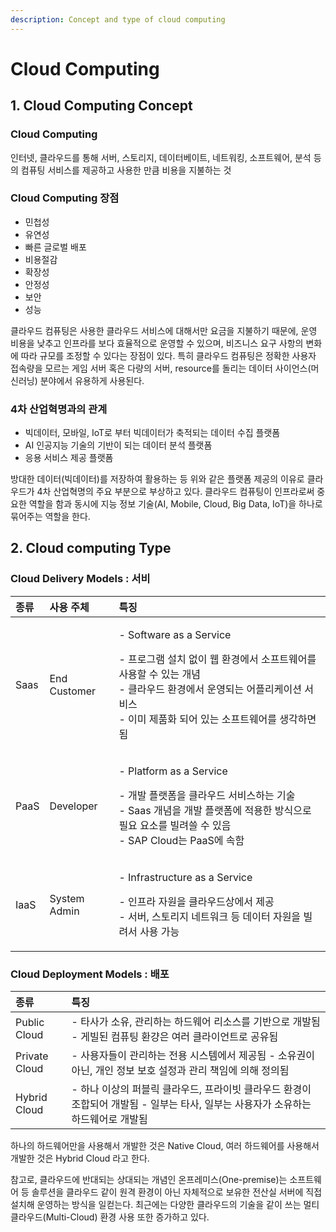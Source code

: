 ```yaml
---
description: Concept and type of cloud computing
---
```


# Cloud Computing

## 1. Cloud Computing Concept

### Cloud Computing

인터넷, 클라우드를 통해 서버, 스토리지, 데이터베이트, 네트워킹, 소프트웨어, 분석 등의 컴퓨팅 서비스를 제공하고 사용한 만큼 비용을 지불하는 것

### Cloud Computing 장점 

* 민첩성
* 유연성
* 빠른 글로벌 배포
* 비용절감
* 확장성
* 안정성
* 보안
* 성능

클라우드 컴퓨팅은 사용한 클라우드 서비스에 대해서만 요금을 지불하기 때문에, 운영 비용을 낮추고 인프라를 보다 효율적으로 운영할 수 있으며, 비즈니스 요구 사항의 변화에 따라 규모를 조정할 수 있다는 장점이 있다. 특히 클라우드 컴퓨팅은 정확한 사용자 접속량을 모르는 게임 서버 혹은 다량의 서버, resource를 돌리는 데이터 사이언스\(머신러닝\) 분야에서 유용하게 사용된다. 

### 4차 산업혁명과의 관계

* 빅데이터, 모바일, IoT로 부터 빅데이터가 축적되는 데이터 수집 플랫폼
* AI 인공지능 기술의 기반이 되는 데이터 분석 플랫폼
* 응용 서비스 제공 플랫폼

방대한 데이터\(빅데이터\)를 저장하여 활용하는 등 위와 같은 플랫폼 제공의 이유로 클라우드가 4차 산업혁명의 주요 부분으로 부상하고 있다. 클라우드 컴퓨팅이 인프라로써 중요한 역할을 함과 동시에 지능 정보 기술\(AI, Mobile, Cloud, Big Data, IoT\)을 하나로 묶어주는 역할을 한다. 



## 2. Cloud computing Type

### Cloud Delivery Models : 서비

<table>
  <thead>
    <tr>
      <th style="text-align:left">&#xC885;&#xB958;</th>
      <th style="text-align:left">&#xC0AC;&#xC6A9; &#xC8FC;&#xCCB4;</th>
      <th style="text-align:left">&#xD2B9;&#xC9D5;</th>
    </tr>
  </thead>
  <tbody>
    <tr>
      <td style="text-align:left">Saas</td>
      <td style="text-align:left">End Customer</td>
      <td style="text-align:left">
        <p>- Software as a Service</p>
        <p>- &#xD504;&#xB85C;&#xADF8;&#xB7A8; &#xC124;&#xCE58; &#xC5C6;&#xC774; &#xC6F9;
          &#xD658;&#xACBD;&#xC5D0;&#xC11C; &#xC18C;&#xD504;&#xD2B8;&#xC6E8;&#xC5B4;&#xB97C;
          &#xC0AC;&#xC6A9;&#xD560; &#xC218; &#xC788;&#xB294; &#xAC1C;&#xB150;
          <br
          />- &#xD074;&#xB77C;&#xC6B0;&#xB4DC; &#xD658;&#xACBD;&#xC5D0;&#xC11C; &#xC6B4;&#xC601;&#xB418;&#xB294;
          &#xC5B4;&#xD50C;&#xB9AC;&#xCF00;&#xC774;&#xC158; &#xC11C;&#xBE44;&#xC2A4;
          <br
          />- &#xC774;&#xBBF8; &#xC81C;&#xD488;&#xD654; &#xB418;&#xC5B4; &#xC788;&#xB294;
          &#xC18C;&#xD504;&#xD2B8;&#xC6E8;&#xC5B4;&#xB97C; &#xC0DD;&#xAC01;&#xD558;&#xBA74;
          &#xB428;</p>
      </td>
    </tr>
    <tr>
      <td style="text-align:left">PaaS</td>
      <td style="text-align:left">Developer</td>
      <td style="text-align:left">
        <p>- Platform as a Service</p>
        <p>- &#xAC1C;&#xBC1C; &#xD50C;&#xB7AB;&#xD3FC;&#xC744; &#xD074;&#xB77C;&#xC6B0;&#xB4DC;
          &#xC11C;&#xBE44;&#xC2A4;&#xD558;&#xB294; &#xAE30;&#xC220;
          <br />- Saas &#xAC1C;&#xB150;&#xC744; &#xAC1C;&#xBC1C; &#xD50C;&#xB7AB;&#xD3FC;&#xC5D0;
          &#xC801;&#xC6A9;&#xD55C; &#xBC29;&#xC2DD;&#xC73C;&#xB85C; &#xD544;&#xC694;
          &#xC694;&#xC18C;&#xB97C; &#xBE4C;&#xB824;&#xC4F8; &#xC218; &#xC788;&#xC74C;
          <br
          />- SAP Cloud&#xB294; PaaS&#xC5D0; &#xC18D;&#xD568;</p>
      </td>
    </tr>
    <tr>
      <td style="text-align:left">IaaS</td>
      <td style="text-align:left">System Admin</td>
      <td style="text-align:left">
        <p>- Infrastructure as a Service</p>
        <p>- &#xC778;&#xD504;&#xB77C; &#xC790;&#xC6D0;&#xC744; &#xD074;&#xB77C;&#xC6B0;&#xB4DC;&#xC0C1;&#xC5D0;&#xC11C;
          &#xC81C;&#xACF5;
          <br />- &#xC11C;&#xBC84;, &#xC2A4;&#xD1A0;&#xB9AC;&#xC9C0; &#xB124;&#xD2B8;&#xC6CC;&#xD06C;
          &#xB4F1; &#xB370;&#xC774;&#xD130; &#xC790;&#xC6D0;&#xC744; &#xBE4C;&#xB824;&#xC11C;
          &#xC0AC;&#xC6A9; &#xAC00;&#xB2A5;</p>
      </td>
    </tr>
  </tbody>
</table>

### Cloud Deployment Models : 배포

| 종류 | 특징 |
| :--- | :--- |
| Public Cloud | - 타사가 소유, 관리하는 하드웨어 리소스를 기반으로 개발됨 - 게빌된 컴퓨팅 환걍은 여러 클라이언트로 공유됨 |
| Private Cloud | - 사용자들이 관리하는 전용 시스템에서 제공됨 - 소유권이 아닌, 개인 정보 보호 설정과 관리 책임에 의해 정의됨 |
| Hybrid Cloud | - 하나 이상의 퍼블릭 클라우드, 프라이빗 클라우드 환경이 조합되어 개발됨 - 일부는 타사, 일부는 사용자가 소유하는 하드웨어로 개발됨 |

하나의 하드웨어만을 사용해서 개발한 것은 Native Cloud, 여러 하드웨어를 사용해서 개발한 것은 Hybrid Cloud 라고 한다.

참고로, 클라우드에 반대되는 상대되는 개념인 온프레미스\(One-premise\)는 소프트웨어 등 솔루션을 클라우드 같이 원격 환경이 아닌 자체적으로 보유한 전산실 서버에 직접 설치해 운영하는 방식을 일컫는다.  최근에는 다양한 클라우드의 기술을 같이 쓰는 멀티 클라우드\(Multi-Cloud\) 환경 사용 또한 증가하고 있다. 

